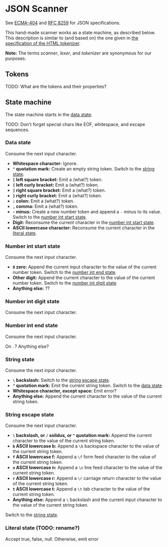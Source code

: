 # JSON Scanner

See [ECMA-404](https://www.ecma-international.org/publications-and-standards/standards/ecma-404/) and [RFC 8259](https://datatracker.ietf.org/doc/html/rfc8259) for JSON specifications.

This hand-made scanner works as a state machine, as described below. This description is similar to (and based on) the one given in [the specification of the HTML tokenizer](https://html.spec.whatwg.org/#tokenization).

**Note:** The terms _scanner_, _lexer_, and _tokenizer_ are synonymous for our purposes.

## Tokens

TODO: What are the tokens and their properties?

## State machine

The state machine starts in the [data state](#data-state).

TODO: Don't forget special chars like EOF, whitespace, and escape sequences.

### Data state

Consume the next input character.

- **Whitespace character:** Ignore.
- **`"` quotation mark:** Create an empty string token. Switch to the [string state](#string-state).
- **`[` left square bracket:** Emit a (what?) token.
- **`{` left curly bracket:** Emit a (what?) token.
- **`]` right square bracket:** Emit a (what?) token.
- **`}` right curly bracket:** Emit a (what?) token.
- **`:` colon:** Emit a (what?) token.
- **`,` comma:** Emit a (what?) token.
- **`-` minus:** Create a new number token and append a `-` minus to its value. Switch to the [number int start state](#number-int-start-state).
- **Digit:** Reconsume the current character in the [number int start state](#number-int-start-state).
- **ASCII lowercase character:** Reconsume the current character in the [literal state](#literal-state-todo-rename).

### Number int start state

Consume the next input character.

- **`0` zero:** Append the current input character to the value of the current number token. Switch to the [number int end state](#number-int-end-state).
- **Other digit:** Append the current character to the value of the current number token. Switch to the [number int digit state](#number-int-digit-state)
- **Anything else:** ??

### Number int digit state

Consume the next input character.

### Number int end state

Consume the next input character.

On `.`? Anything else?

### String state

Consume the next input character.

- **`\` backslash:** Switch to the [string escape state](#string-escape-state).
- **`"` quotation mark:** Emit the current string token. Switch to the [data state](#data-state).
- **Whitespace character, except space:** Emit error?
- **Anything else:** Append the current character to the value of the current string token.

### String escape state

Consume the next input character.

- **`\` backslash, or `/` solidus, or `"` quotation mark:** Append the current character to the value of the current string token.
- **`b` ASCII lowercase b:** Append a `\b` backspace character to the value of the current string token.
- **`f` ASCII lowercase f:** Append a `\f` form feed character to the value of the current string token.
- **`n` ASCII lowercase n:** Append a `\n` line feed character to the value of the current string token.
- **`r` ASCII lowercase r:** Append a `\r` carriage return character to the value of the current string token.
- **`t` ASCII lowercase t:** Append a `\t` tab character to the value of the current string token.
- **Anything else:** Append a `\` backslash and the current input character to the value of the current string token.

Switch to the [string state](#string-state).

### Literal state (TODO: rename?)

Accept true, false, null. Otherwise, emit error
